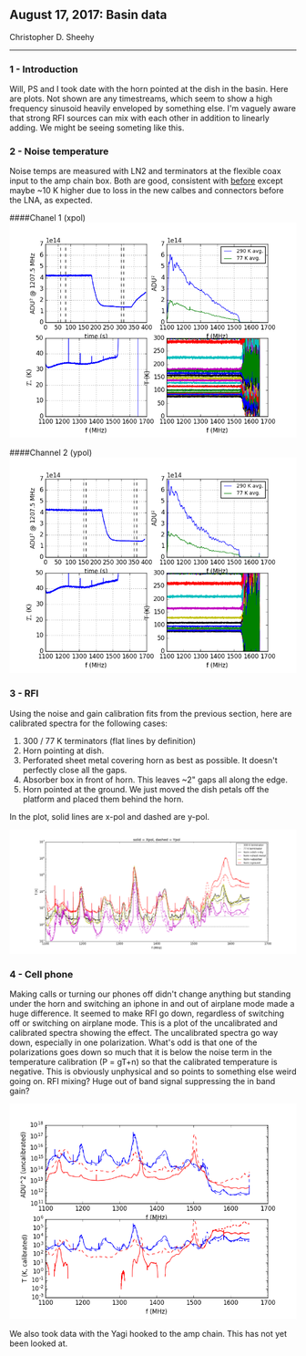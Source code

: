 ## August 17, 2017: Basin data
Christopher D. Sheehy
<hr>

### 1 - Introduction

Will, PS and I took date with the horn pointed at the dish in the basin. Here
are plots. Not shown are any timestreams, which seem to show a high frequency
sinusoid heavily enveloped by something else. I'm vaguely aware that strong RFI
sources can mix with each other in addition to linearly adding. We might be
seeing someting like this.

### 2 - Noise temperature


Noise temps are measured with LN2 and terminators at the flexible coax input to
the amp chain box. Both are good, consistent with
[before](../20170425_noise_temp/index.md) except maybe ~10 K higher due to loss
in the new calbes and connectors before the LNA, as expected.

####Chanel 1 (xpol)
![](fig_1.png)

####Channel 2 (ypol) 
![](fig_2.png) 


### 3 - RFI

Using the noise and gain calibration fits from the previous section, here are
calibrated spectra for the following cases:

1. 300 / 77 K terminators (flat lines by definition)
2. Horn pointing at dish.
3. Perforated sheet metal covering horn as best as possible. It doesn't
   perfectly close all the gaps.
4. Absorber box in front of horn. This leaves ~2" gaps all along the edge.
5. Horn pointed at the ground. We just moved the dish petals off the platform
   and placed them behind the horn.

In the plot, solid lines are x-pol and dashed are y-pol.

![](fig_3.png)

### 4 - Cell phone 

Making calls or turning our phones off didn't change anything but standing under
the horn and switching an iphone in and out of airplane mode made a huge
difference. It seemed to make RFI go down, regardless of switching off or
switching on airplane mode. This is a plot of the uncalibrated and calibrated
spectra showing the effect. The uncalibrated spectra go way down, especially in
one polarization. What's odd is that one of the polarizations goes down so much
that it is below the noise term in the temperature calibration (P = gT+n) so
that the calibrated temperature is negative. This is obviously unphysical and so
points to something else weird going on. RFI mixing? Huge out of band signal
suppressing the in band gain?

![](fig_4.png)


We also took data with the Yagi hooked to the amp chain. This has not yet been
looked at.
